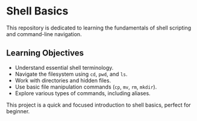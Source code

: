 # Shell Basics

This repository is dedicated to learning the fundamentals of shell scripting and command-line navigation.

## Learning Objectives

- Understand essential shell terminology.
- Navigate the filesystem using `cd`, `pwd`, and `ls`.
- Work with directories and hidden files.
- Use basic file manipulation commands (`cp`, `mv`, `rm`, `mkdir`).
- Explore various types of commands, including aliases.

This project is a quick and focused introduction to shell basics, perfect for beginner.
